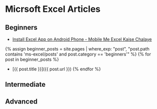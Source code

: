 # Micrsoft Excel Articles

## Beginners

- [Install Excel App on Android Phone - Mobile Me Excel Kaise Chalaye](install-excel-android.md)

{% assign beginner_posts = site.pages | where_exp: "post", "post.path contains 'ms-excel/posts' and post.category == 'beginners'" %}
{% for post in beginner_posts %}
- [{{ post.title }}]({{ post.url }})
{% endfor %}

## Intermediate

## Advanced  